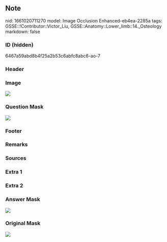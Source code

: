 ## Note
nid: 1661020711270
model: Image Occlusion Enhanced-eb4ea-2285a
tags: GSSE::!Contributor::Victor_Liu, GSSE::Anatomy::Lower_limb::14._Osteology
markdown: false

### ID (hidden)
6467a59abd8b4f25a2b53c6abfc8abc6-ao-7

### Header


### Image
<img src="tmpme0zjb4v.png">

### Question Mask
<img src="6467a59abd8b4f25a2b53c6abfc8abc6-ao-7-Q.svg">

### Footer


### Remarks


### Sources


### Extra 1


### Extra 2


### Answer Mask
<img src="6467a59abd8b4f25a2b53c6abfc8abc6-ao-7-A.svg">

### Original Mask
<img src="6467a59abd8b4f25a2b53c6abfc8abc6-ao-O.svg">
